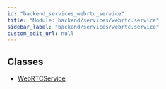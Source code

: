 ```yaml
---
id: "backend_services_webrtc_service"
title: "Module: backend/services/webrtc.service"
sidebar_label: "backend/services/webrtc.service"
custom_edit_url: null
---
```


## Classes

- [WebRTCService](../classes/backend_services_webrtc_service.WebRTCService)
